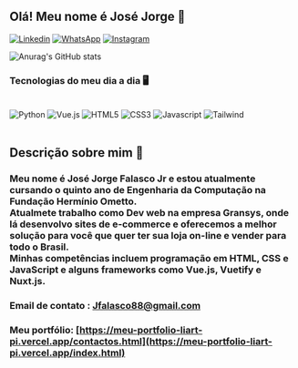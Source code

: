 ## Olá! Meu nome é José Jorge 👋

[![Linkedin](https://img.shields.io/badge/LinkedIn-0077B5?style=for-the-badge&logo=linkedin&logoColor=white
)](https://www.linkedin.com/in/jos%C3%A9-jorge-falasco-520505207/)
[![WhatsApp](https://img.shields.io/badge/WhatsApp-25D366?style=for-the-badge&logo=whatsapp&logoColor=white
)](http://wa.me/5519996459448)
[![Instagram](https://img.shields.io/badge/Instagram-E4405F?style=for-the-badge&logo=instagram&logoColor=white
)](https://www.instagram.com/jose.jorge019/?hl=pt_BR)

![Anurag's GitHub stats](https://github-readme-stats.vercel.app/api?username=Jose6348&show_icons=true&theme=onedark)
<br>
### Tecnologias do meu dia a dia 🖥️

<div style = 'display: inline_block'><br/>
<img align='center' alt='Python' src='https://img.shields.io/badge/Python-3776AB?style=for-the-badge&logo=python&logoColor=white' />
<img align='center' alt='Vue.js' src='https://img.shields.io/badge/Vue.js-35495E?style=for-the-badge&logo=vue.js&logoColor=4FC08D' />
<img align='center' alt='HTML5' src='https://img.shields.io/badge/HTML5-E34F26?style=for-the-badge&logo=html5&logoColor=white' />
<img align='center' alt='CSS3' src='https://img.shields.io/badge/CSS3-1572B6?style=for-the-badge&logo=css3&logoColor=white' />
<img align='center' alt='Javascript' src='https://img.shields.io/badge/JavaScript-323330?style=for-the-badge&logo=javascript&logoColor=F7DF1E' />
<img align='center' alt='Tailwind' src='https://img.shields.io/badge/Tailwind_CSS-38B2AC?style=for-the-badge&logo=tailwind-css&logoColor=white' />

</div><br/> 

 <h2>Descrição sobre mim 🙋</h2> 
<h3> Meu nome é José Jorge Falasco Jr e estou atualmente cursando o quinto ano de
Engenharia da Computação na Fundação Hermínio Ometto.<br>
Atualmete trabalho como Dev web na empresa Gransys, onde lá desenvolvo sites de e-commerce e oferecemos a melhor solução para você que quer ter sua loja on-line e vender para todo o Brasil.<br>
Minhas competências incluem programação em HTML, CSS e JavaScript e alguns frameworks como Vue.js, Vuetify e Nuxt.js.</h3>

### Email de contato : Jfalasco88@gmail.com
### Meu portfólio: [https://meu-portfolio-liart-pi.vercel.app/contactos.html](https://meu-portfolio-liart-pi.vercel.app/index.html)
